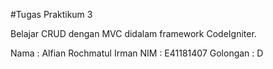 #Tugas Praktikum 3

Belajar CRUD dengan MVC didalam framework CodeIgniter.

Nama : Alfian Rochmatul Irman NIM : E41181407 Golongan : D
